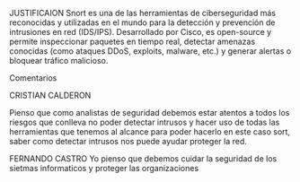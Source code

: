 JUSTIFICAION
Snort es una de las herramientas de ciberseguridad más reconocidas y utilizadas en el mundo para la detección y prevención de intrusiones en red (IDS/IPS). Desarrollado por Cisco, es open-source y permite inspeccionar paquetes en tiempo real, detectar amenazas conocidas (como ataques DDoS, exploits, malware, etc.) y generar alertas o bloquear tráfico malicioso.


Comentarios

CRISTIAN CALDERON

Pienso que como analistas de seguridad debemos estar atentos a todos los riesgos que conlleva no poder detectar intrusos y hacer uso de todas las herramientas que tenemos al alcance para poder hacerlo en este caso sort, saber como detectar intrusos nos puede ayudar proteger la red.


FERNANDO CASTRO
Yo pienso que debemos cuidar la seguridad de los sietmas informaticos y proteger las organizaciones